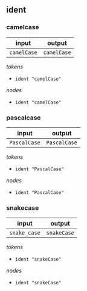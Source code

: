 ## ident

### camelcase

input | output
--- | ---
`camelCase` | `camelCase`

_tokens_

- `ident "camelCase"`

_nodes_

- `ident "camelCase"`

### pascalcase

input | output
--- | ---
`PascalCase` | `PascalCase`

_tokens_

- `ident "PascalCase"`

_nodes_

- `ident "PascalCase"`

### snakecase

input | output
--- | ---
`snake_case` | `snakeCase`

_tokens_

- `ident "snakeCase"`

_nodes_

- `ident "snakeCase"`
